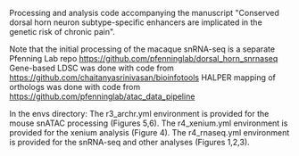 Processing and analysis code accompanying the manuscript "Conserved dorsal horn neuron subtype-specific enhancers are implicated in the genetic risk of chronic pain". 

Note that the initial processing of the macaque snRNA-seq is a separate Pfenning Lab repo https://github.com/pfenninglab/dorsal_horn_snrnaseq
Gene-based LDSC was done with code from https://github.com/chaitanyasrinivasan/bioinfotools
HALPER mapping of orthologs was done with code from https://github.com/pfenninglab/atac_data_pipeline

In the envs directory: 
The r3_archr.yml environment is provided for the mouse snATAC processing (Figures 5,6). The r4_xenium.yml environment is provided for the xenium analysis (Figure 4). The r4_rnaseq.yml environment is provided for the snRNA-seq and other analyses (Figures 1,2,3).
